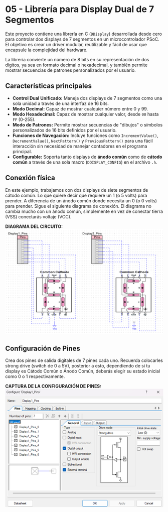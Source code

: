 # 05 - Librería para Display Dual de 7 Segmentos

Este proyecto contiene una librería en C (`DDisplay`) desarrollada desde cero para controlar dos displays de 7 segmentos en un microcontrolador PSoC. El objetivo es crear un driver modular, reutilizable y fácil de usar que encapsule la complejidad del hardware.

La librería convierte un número de 8 bits en su representación de dos dígitos, ya sea en formato decimal o hexadecimal, y también permite mostrar secuencias de patrones personalizados por el usuario.

## Características principales
- **Control Dual Unificado:** Maneja dos displays de 7 segmentos como una sola unidad a través de una interfaz de 16 bits.
- **Modo Decimal:** Capaz de mostrar cualquier número entre 0 y 99.
- **Modo Hexadecimal:** Capaz de mostrar cualquier valor, desde `00` hasta `FF` (0-255).
- **Modo de Patrones:** Permite mostrar secuencias de "dibujos" o símbolos personalizados de 16 bits definidos por el usuario.
- **Funciones de Navegación:** Incluye funciones como `IncrementValue()`, `DecrementValue()`, `NextPattern()` y `PreviousPattern()` para una fácil interacción sin necesidad de manejar contadores en el programa principal.
- **Configurable:** Soporta tanto displays de **ánodo común** como de **cátodo común** a través de una sola macro (`DDISPLAY_CONFIG`) en el archivo `.h`.

## Conexión física

En este ejemplo, trabajamos con dos displays de siete segmentos de cátodo común. Lo que quiere decir que requiere un 1 (o 5 volts) para prender. A diferencia de un ánodo común donde necesita un 0 (o 0 volts) para prender. Sigue el siguiente diagrama de conexión. El diagrama no cambia mucho con un ánodo común, simplemente en vez de conectar tierra (VSS) conectarás voltaje (VCC).

**DIAGRAMA DEL CIRCUITO:**
![Diagrama de conexión del PSoC a dos displays de 7 segmentos de cátodo común](./img/diagrama.png)

## Configuración de Pines
Crea dos pines de salida digitales de 7 pines cada uno. Recuerda colocarles strong drive (switch de 0 a 5V), posterior a esto, dependiendo de si tu display es Cátodo Común o Ánodo Común, deberás elegir su estado inicial como 0 o 1 respectivamente.

**CAPTURA DE LA CONFIGURACIÓN DE PINES:**
![Captura de pantalla de la configuración de pines en PSoC Creator para cátodo común](./img/pines.png)

